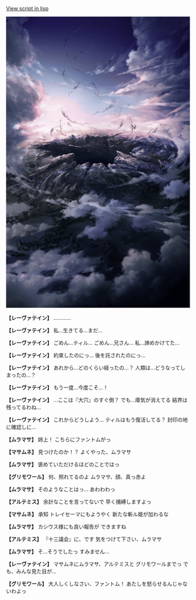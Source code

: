 [View script in lisp](../scripts/100803031.txt)

![101_hole.png](../images/backgrounds/101_hole.png)

**【レーヴァテイン】**
…………

**【レーヴァテイン】**
私…生きてる…まだ…

**【レーヴァテイン】**
ごめん…ティル…
ごめん…兄さん…
私…諦めかけてた…

**【レーヴァテイン】**
約束したのにっ…
後を託されたのにっ…

**【レーヴァテイン】**
あれから…どのくらい経ったの…？
人類は…どうなってしまったの…？

**【レーヴァテイン】**
もう一度…今度こそ…！

**【レーヴァテイン】**
…ここは『大穴』のすぐ側？
でも…瘴気が消えてる
結界は残ってるわね…

**【レーヴァテイン】**
これからどうしよう…
ティルはもう復活してる？
封印の地に確認しに…

**【ムラマサ】**
姉上！
こちらにファントムがっ

**【マサムネ】**
見つけたのか！？
よくやった、ムラマサ

**【ムラマサ】**
褒めていただけるほどのことではっ

**【グリモワール】**
何、照れてるのよ
ムラマサ、顔、真っ赤よ

**【ムラマサ】**
そのようなことはっ…
あわわわっ

**【アルテミス】**
余計なことを言ってないで
早く捕縛しますよっ

**【マサムネ】**
承知
トレイセーマにもようやく
新たな斬ル姫が加わるな

**【ムラマサ】**
カシウス様にも良い報告が
できますね

**【アルテミス】**
『十三議会』に、です
気をつけて下さい、ムラマサ

**【ムラマサ】**
そ…そうでしたっ
すみません…

**【レーヴァテイン】**
マサムネにムラマサ、アルテミスと
グリモワールまでっ
でも、みんな見た目が…

**【グリモワール】**
大人しくしなさい、ファントム！
あたしを怒らせるんじゃないわよっ